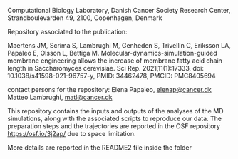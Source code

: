 Computational Biology Laboratory, Danish Cancer Society Research Center, Strandboulevarden 49, 2100, Copenhagen, Denmark

Repository associated to the publication:

Maertens JM, Scrima S, Lambrughi M, Genheden S, Trivellin C, Eriksson LA, Papaleo E, Olsson L, Bettiga M. Molecular-dynamics-simulation-guided membrane engineering allows the increase of membrane fatty acid chain length in Saccharomyces cerevisiae. Sci Rep. 2021,11(1):17333, doi: 10.1038/s41598-021-96757-y, PMID: 34462478, PMCID: PMC8405694

contact persons for the repository: Elena Papaleo, elenap@cancer.dk
				    Matteo Lambrughi, matl@cancer.dk
	
This repository contains the inputs and outputs of the analyses of the MD simulations, along with the associated scripts to reproduce our data.
The preparation steps and the trajectories are reported in the OSF repository https://osf.io/3j2ap/ due to space limitation. 

More details are reported in the README2 file inside the folder 



